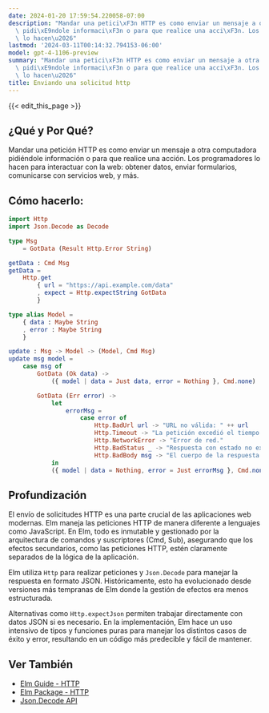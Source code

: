 ```yaml
---
date: 2024-01-20 17:59:54.220058-07:00
description: "Mandar una petici\xF3n HTTP es como enviar un mensaje a otra computadora\
  \ pidi\xE9ndole informaci\xF3n o para que realice una acci\xF3n. Los programadores\
  \ lo hacen\u2026"
lastmod: '2024-03-11T00:14:32.794153-06:00'
model: gpt-4-1106-preview
summary: "Mandar una petici\xF3n HTTP es como enviar un mensaje a otra computadora\
  \ pidi\xE9ndole informaci\xF3n o para que realice una acci\xF3n. Los programadores\
  \ lo hacen\u2026"
title: Enviando una solicitud http
---
```


{{< edit_this_page >}}

## ¿Qué y Por Qué?

Mandar una petición HTTP es como enviar un mensaje a otra computadora pidiéndole información o para que realice una acción. Los programadores lo hacen para interactuar con la web: obtener datos, enviar formularios, comunicarse con servicios web, y más.

## Cómo hacerlo:

```Elm
import Http
import Json.Decode as Decode

type Msg
    = GotData (Result Http.Error String)

getData : Cmd Msg
getData =
    Http.get
        { url = "https://api.example.com/data"
        , expect = Http.expectString GotData
        }

type alias Model =
    { data : Maybe String
    , error : Maybe String
    }

update : Msg -> Model -> (Model, Cmd Msg)
update msg model =
    case msg of
        GotData (Ok data) ->
            ({ model | data = Just data, error = Nothing }, Cmd.none)

        GotData (Err error) ->
            let
                errorMsg =
                    case error of
                        Http.BadUrl url -> "URL no válida: " ++ url
                        Http.Timeout -> "La petición excedió el tiempo límite."
                        Http.NetworkError -> "Error de red."
                        Http.BadStatus _ -> "Respuesta con estado no exitoso."
                        Http.BadBody msg -> "El cuerpo de la respuesta no es válido: " ++ msg
            in
            ({ model | data = Nothing, error = Just errorMsg }, Cmd.none)
```

## Profundización

El envío de solicitudes HTTP es una parte crucial de las aplicaciones web modernas. Elm maneja las peticiones HTTP de manera diferente a lenguajes como JavaScript. En Elm, todo es inmutable y gestionado por la arquitectura de comandos y suscriptores (Cmd, Sub), asegurando que los efectos secundarios, como las peticiones HTTP, estén claramente separados de la lógica de la aplicación.

Elm utiliza `Http` para realizar peticiones y `Json.Decode` para manejar la respuesta en formato JSON. Históricamente, esto ha evolucionado desde versiones más tempranas de Elm donde la gestión de efectos era menos estructurada. 

Alternativas como `Http.expectJson` permiten trabajar directamente con datos JSON si es necesario. En la implementación, Elm hace un uso intensivo de tipos y funciones puras para manejar los distintos casos de éxito y error, resultando en un código más predecible y fácil de mantener.

## Ver También

- [Elm Guide - HTTP](https://guide.elm-lang.org/effects/http.html)
- [Elm Package - HTTP](https://package.elm-lang.org/packages/elm/http/latest/)
- [Json.Decode API](https://package.elm-lang.org/packages/elm/json/latest/Json-Decode)
